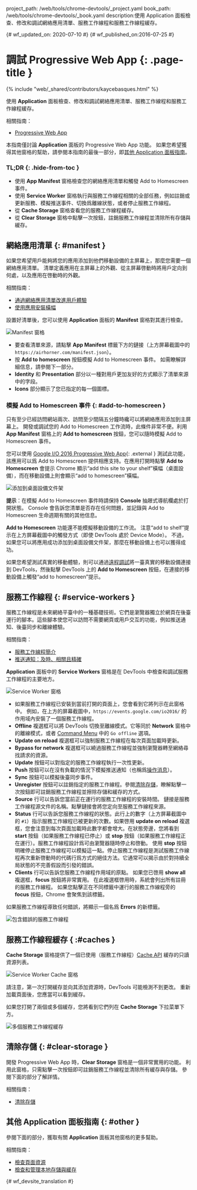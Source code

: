 project_path: /web/tools/chrome-devtools/_project.yaml
book_path: /web/tools/chrome-devtools/_book.yaml
description:使用 Application 面板檢查、修改和調試網絡應用清單、服務工作線程和服務工作線程緩存。

{# wf_updated_on: 2020-07-10 #}
{# wf_published_on:2016-07-25 #}

# 調試 Progressive Web App {: .page-title }

{% include "web/_shared/contributors/kaycebasques.html" %}

使用 <strong>Application</strong> 面板檢查、修改和調試網絡應用清單、服務工作線程和服務工作線程緩存。


相關指南： 

* [Progressive Web App](/web/progressive-web-apps)

本指南僅討論 **Application** 面板的 Progressive Web App 功能。
如果您希望獲得其他窗格的幫助，請參閱本指南的最後一部分，即[其他 Application 面板指南](#other)。




### TL;DR {: .hide-from-toc }
- 使用 <strong>App Manifest</strong> 窗格檢查您的網絡應用清單和觸發 Add to Homescreen 事件。
- 使用 <strong>Service Worker</strong> 窗格執行與服務工作線程相關的全部任務，例如註銷或更新服務、模擬推送事件、切換爲離線狀態，或者停止服務工作線程。
- 從 <strong>Cache Storage</strong> 窗格查看您的服務工作線程緩存。
- 從 <strong>Clear Storage</strong> 窗格中點擊一次按鈕，註銷服務工作線程並清除所有存儲與緩存。


## 網絡應用清單 {: #manifest }

如果您希望用戶能夠將您的應用添加到他們移動設備的主屏幕上，那麼您需要一個網絡應用清單。
清單定義應用在主屏幕上的外觀、從主屏幕啓動時將用戶定向到何處，以及應用在啓動時的外觀。



相關指南：

* [通過網絡應用清單改進用戶體驗](/web/fundamentals/web-app-manifest)
* [使用應用安裝橫幅](/web/fundamentals/app-install-banners)


設置好清單後，您可以使用 **Application** 面板的 **Manifest** 窗格對其進行檢查。


![Manifest 窗格][manifest]

* 要查看清單來源，請點擊 **App Manifest** 標籤下方的鏈接（上方屏幕截圖中的 `https://airhorner.com/manifest.json`）。
* 按 **Add to homescreen** 按鈕模擬 Add to Homescreen 事件。
如需瞭解詳細信息，請參閱下一部分。
* **Identity** 和 **Presentation** 部分以一種對用戶更加友好的方式顯示了清單來源中的字段。
* **Icons** 部分顯示了您已指定的每一個圖標。

[manifest]: images/manifest.png

### 模擬 Add to Homescreen 事件 {: #add-to-homescreen }

只有至少已經訪問網站兩次、訪問至少間隔五分鐘時纔可以將網絡應用添加到主屏幕上。
開發或調試您的 Add to Homescreen 工作流時，此條件非常不便。利用 **App Manifest** 窗格上的 **Add to homescreen** 按鈕，您可以隨時模擬 Add to Homescreen 事件。




您可以使用 [Google I/O 2016 Progressive Web App](https://events.google.com/io2016/){: .external } 測試此功能，該應用可以爲 Add to Homescreen 提供相應支持。在應用打開時點擊 **Add to Homescreen** 會提示 Chrome 顯示“add this site to your shelf”橫幅（桌面設備），而在移動設備上則會顯示“add to homescreen”橫幅。



![添加到桌面設備文件架][shelf]

**提示**：在模擬 Add to Homescreen 事件時請保持 **Console** 抽屜式導航欄處於打開狀態。
Console 會告訴您清單是否存在任何問題，並記錄與 Add to Homescreen 生命週期有關的其他信息。


**Add to Homescreen** 功能還不能模擬移動設備的工作流。
注意“add to shelf”提示在上方屏幕截圖中的觸發方式（即使 DevTools 處於 Device Mode）。
不過，如果您可以將應用成功添加到桌面設備文件架，那麼在移動設備上也可以獲得成功。



如果您希望測試真實的移動體驗，則可以通過[遠程調試][remote debugging]將一臺真實的移動設備連接到 DevTools，然後點擊 DevTools 上的 **Add to Homescreen** 按鈕，在連接的移動設備上觸發“add to homescreen”提示。



[shelf]: images/io.png
[remote debugging]: /web/tools/chrome-devtools/debug/remote-debugging/remote-debugging

## 服務工作線程 {: #service-workers }

服務工作線程是未來網絡平臺中的一種基礎技術。它們是瀏覽器獨立於網頁在後臺運行的腳本。這些腳本使您可以訪問不需要網頁或用戶交互的功能，例如推送通知、後臺同步和離線體驗。




相關指南：

* [服務工作線程簡介](/web/fundamentals/primers/service-worker)
* [推送通知：及時、相關且精確](/web/fundamentals/push-notifications)


**Application** 面板中的 **Service Workers** 窗格是在 DevTools 中檢查和調試服務工作線程的主要地方。


![Service Worker 窗格][sw]

* 如果服務工作線程已安裝到當前打開的頁面上，您會看到它將列示在此窗格中。
例如，在上方的屏幕截圖中，`https://events.google.com/io2016/` 的作用域內安裝了一個服務工作線程。
* **Offline** 複選框可以將 DevTools 切換至離線模式。它等同於 **Network** 窗格中的離線模式，或者 [Command Menu][cm] 中的 `Go offline` 選項。
* **Update on reload** 複選框可以強制服務工作線程在每次頁面加載時更新。
* **Bypass for network** 複選框可以繞過服務工作線程並強制瀏覽器轉至網絡尋找請求的資源。
* **Update** 按鈕可以對指定的服務工作線程執行一次性更新。
* **Push** 按鈕可以在沒有負載的情況下模擬推送通知（也稱爲[操作消息][tickle]）。
* **Sync** 按鈕可以模擬後臺同步事件。
* **Unregister** 按鈕可以註銷指定的服務工作線程。參閱[清除存儲](#clear-storage)，瞭解點擊一次按鈕即可註銷服務工作線程並擦除存儲和緩存的方式。
* **Source** 行可以告訴您當前正在運行的服務工作線程的安裝時間。
鏈接是服務工作線程源文件的名稱。點擊鏈接會將您定向至服務工作線程來源。
* **Status** 行可以告訴您服務工作線程的狀態。此行上的數字（上方屏幕截圖中的 `#1`）指示服務工作線程已被更新的次數。如果啓用 **update on reload** 複選框，您會注意到每次頁面加載時此數字都會增大。在狀態旁邊，您將看到 **start** 按鈕（如果服務工作線程已停止）或 **stop** 按鈕（如果服務工作線程正在運行）。服務工作線程設計爲可由瀏覽器隨時停止和啓動。
使用 **stop** 按鈕明確停止服務工作線程可以模擬這一點。停止服務工作線程是測試服務工作線程再次重新啓動時的代碼行爲方式的絕佳方法。它通常可以揭示由於對持續全局狀態的不完善假設而引發的錯誤。
* **Clients** 行可以告訴您服務工作線程作用域的原點。
如果您已啓用 **show all** 複選框，**focus** 按鈕將非常實用。
在此複選框啓用時，系統會列出所有註冊的服務工作線程。
如果您點擊正在不同標籤中運行的服務工作線程旁的 **focus** 按鈕，Chrome 會聚焦到該標籤。


如果服務工作線程導致任何錯誤，將顯示一個名爲 **Errors** 的新標籤。


![包含錯誤的服務工作線程][errors]

[sw]: images/sw.png
[cm]: /web/tools/chrome-devtools/settings#command-menu
[tickle]: /web/fundamentals/push-notifications/how-push-works
[errors]: images/sw-error.png

## 服務工作線程緩存 { :#caches }

**Cache Storage** 窗格提供了一個已使用（服務工作線程）[Cache API][sw-cache] 緩存的只讀資源列表。


![Service Worker Cache 窗格][sw-cache-pane]

請注意，第一次打開緩存並向其添加資源時，DevTools 可能檢測不到更改。
重新加載頁面後，您應當可以看到緩存。

如果您打開了兩個或多個緩存，您將看到它們列在 **Cache Storage** 下拉菜單下方。


![多個服務工作線程緩存][multiple-caches]

[sw-cache]: https://developer.mozilla.org/en-US/docs/Web/API/Cache
[sw-cache-pane]: images/sw-cache.png
[multiple-caches]: images/multiple-caches.png

## 清除存儲 {: #clear-storage }

開發 Progressive Web App 時，**Clear Storage** 窗格是一個非常實用的功能。
利用此窗格，只需點擊一次按鈕即可註銷服務工作線程並清除所有緩存與存儲。
參閱下面的部分了解詳情。


相關指南：

* [清除存儲](/web/tools/chrome-devtools/iterate/manage-data/local-storage#clear-storage)


## 其他 Application 面板指南 {: #other }

參閱下面的部分，獲取有關 **Application** 面板其他窗格的更多幫助。


相關指南：

* [檢查頁面資源](/web/tools/chrome-devtools/iterate/manage-data/page-resources)
* [檢查和管理本地存儲與緩存](/web/tools/chrome-devtools/iterate/manage-data/local-storage)



{# wf_devsite_translation #}
